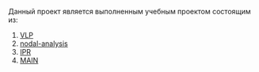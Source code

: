 Данный проект является выполненным учебным проектом состоящим из:
1. [VLP](https://github.com/gpncr-repos/vlp_service)
2. [nodal-analysis](https://github.com/gpncr-repos/nodal_analysis_service)
3. [IPR](https://github.com/gpncr-repos/ipr_service)
4. [MAIN](https://github.com/gpncr-repos/it_school2023)



